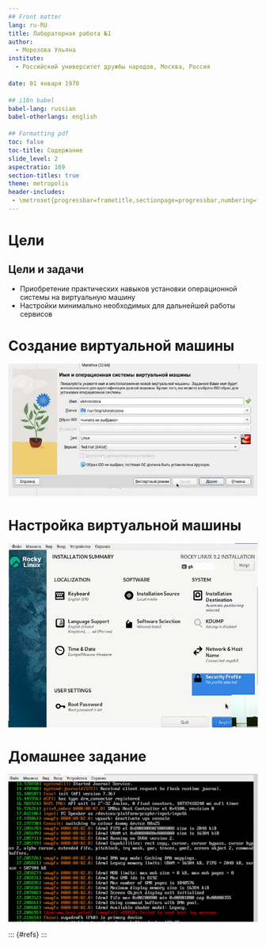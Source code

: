 ```yaml
---
## Front matter
lang: ru-RU
title: Лабораторная работа №1
author:
  - Морозова Ульяна
institute:
  - Российский университет дружбы народов, Москва, Россия

date: 01 января 1970

## i18n babel
babel-lang: russian
babel-otherlangs: english

## Formatting pdf
toc: false
toc-title: Содержание
slide_level: 2
aspectratio: 169
section-titles: true
theme: metropolis
header-includes:
 - \metroset{progressbar=frametitle,sectionpage=progressbar,numbering=fraction}
---
```


# Цели

## Цели и задачи

- Приобретение практических навыков установки операционной системы на виртуальную машину
- Настройки минимально необходимых для дальнейшей работы сервисов


# Создание виртуальной машины

![Создание вирт.машины](image/2.png)

# Настройка виртуальной машины

![Завершение настройки](image/14.png)

# Домашнее задание

![Домашнее задание](image/18.png)

::: {#refs}
:::